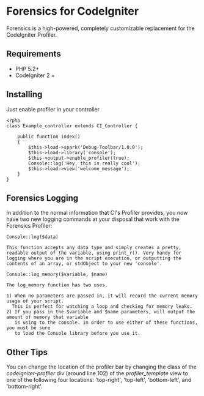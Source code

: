 # Forensics for CodeIgniter

Forensics is a high-powered, completely customizable replacement for the CodeIgniter Profiler.

## Requirements
- PHP 5.2+
- CodeIgniter 2 +

## Installing 

Just enable profiler in your controller

	<?php
	class Example_controller extends CI_Controller {
		
		public function index()
		{
			$this->load->spark('Debug-Toolbar/1.0.0');   
			$this->load->library('console');                        
			$this->output->enable_profiler(true);
			Console::log('Hey, this is really cool');
			$this->load->view('welcome_message');
		}
	}



## Forensics Logging

In addition to the normal information that CI's Profiler provides, you now have two new logging commands at your disposal that work with the Forensics Profiler:

	Console::log($data) 

	This function accepts any data type and simply creates a pretty, readable output of the variable, using print_r(). Very handy for logging where you are in the script execution, or outputting the contents of an array, or stdObject to your new 'console'.

	Console::log_memory($variable, $name)

	The log_memory function has two uses.

	1) When no parameters are passed in, it will record the current memory usage of your script. 
	  This is perfect for watching a loop and checking for memory leaks.
	2) If you pass in the $variable and $name parameters, will output the amount of memory that variable 
	   is using to the console. In order to use either of these functions, you must be sure 
	   to load the Console library before you use it.

## Other Tips

You can change the location of the profiler bar by changing the class of the *codeigniter-profiler* div (around line 102) of the *profiler_template* view to one of the following four locations: 'top-right', 'top-left', 'bottom-left', and 'bottom-right'.
